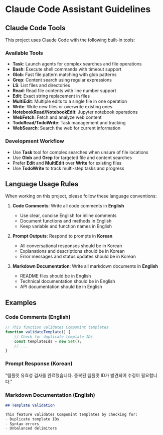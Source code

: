 # Claude Code Assistant Guidelines

## Claude Code Tools

This project uses Claude Code with the following built-in tools:

### Available Tools
- **Task**: Launch agents for complex searches and file operations
- **Bash**: Execute shell commands with timeout support
- **Glob**: Fast file pattern matching with glob patterns
- **Grep**: Content search using regular expressions
- **LS**: List files and directories
- **Read**: Read file contents with line number support
- **Edit**: Exact string replacement in files
- **MultiEdit**: Multiple edits to a single file in one operation
- **Write**: Write new files or overwrite existing ones
- **NotebookRead/NotebookEdit**: Jupyter notebook operations
- **WebFetch**: Fetch and analyze web content
- **TodoRead/TodoWrite**: Task management and tracking
- **WebSearch**: Search the web for current information

### Development Workflow
- Use **Task** tool for complex searches when unsure of file locations
- Use **Glob** and **Grep** for targeted file and content searches
- Prefer **Edit** and **MultiEdit** over **Write** for existing files
- Use **TodoWrite** to track multi-step tasks and progress

## Language Usage Rules

When working on this project, please follow these language conventions:

1. **Code Comments**: Write all code comments in **English**
   - Use clear, concise English for inline comments
   - Document functions and methods in English
   - Keep variable and function names in English

2. **Prompt Outputs**: Respond to prompts in **Korean**
   - All conversational responses should be in Korean
   - Explanations and descriptions should be in Korean
   - Error messages and status updates should be in Korean

3. **Markdown Documentation**: Write all markdown documents in **English**
   - README files should be in English
   - Technical documentation should be in English
   - API documentation should be in English

## Examples

### Code Comments (English)
```javascript
// This function validates Compomint templates
function validateTemplate() {
    // Check for duplicate template IDs
    const templateIds = new Set();
    // ...
}
```

### Prompt Response (Korean)
"템플릿 유효성 검사를 완료했습니다. 중복된 템플릿 ID가 발견되어 수정이 필요합니다."

### Markdown Documentation (English)
```markdown
## Template Validation

This feature validates Compomint templates by checking for:
- Duplicate template IDs
- Syntax errors
- Unbalanced delimiters
```